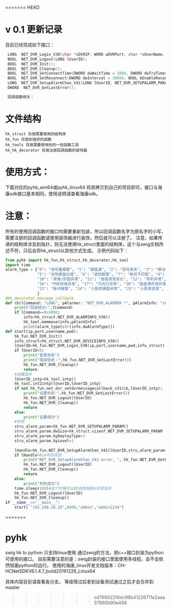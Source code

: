 <<<<<<< HEAD
# v 0.1 更新记录
目前已经完成如下接口：

```c++
 LONG  NET_DVR_Login_V30(char *sDVRIP, WORD wDVRPort, char *sUserName, char *sPassword, NET_DVR_DEVICEINFO_V30 * lpDeviceInfo);
 BOOL  NET_DVR_Logout(LONG lUserID);
 BOOL  NET_DVR_Init();
 BOOL  NET_DVR_Cleanup();
 BOOL  NET_DVR_SetConnectTime(DWORD dwWaitTime = 3000, DWORD dwTryTimes = 3);
 BOOL  NET_DVR_SetReconnect(DWORD dwInterval = 30000, BOOL bEnableRecon = TRUE);
 LONG  NET_DVR_SetupAlarmChan_V41(LONG lUserID, NET_DVR_SETUPALARM_PARAM * lpSetupParam);
 DWORD  NET_DVR_GetLastError();

 回调函数相关：
 ```
 # 文件结构
    hk_struct 存放需要使用的结构体
    hk_fun 存放封装好的函数
    hk_tools 存放需要使用到的一些函数工具
    hk_hk_decorator 存放注册回调函数的装饰器

 # 使用方式：
 下载对应的pyhk_win64或pyhk_linux64
 将其拷贝到自己的项目即可，接口与海康sdk接口基本相同，使用说明请查看海康sdk。
# 注意：
所有的使用回调函数的接口均需要重新包装，所以回调函数名字为原名字的小写，需要注册的回调函数请使用装饰器进行装饰，然后就可以注册了。
注意，如果传递的结构体涉及到指针，则无法使用hk_struct里面的结构体，这个与swig文档所述不符，只后会将hk_struct以其他方式生成。
示例代码如下：

```python
from pyhk import hk_fun,hk_struct,hk_decorator,hk_tool
import time
alarm_type = {"0": "信号量报警", "1": "硬盘满", "2": "信号丢失", "3": "移动侦测", "4": "硬盘未格式化",
              "5": "读写硬盘出错", "6": "遮挡报警", "7": "制式不匹配", "8": "非法访问", "9": "视频信号异常",
              "10": "录像/抓图异常", "11": "智能场景变化", "12": "阵列异常", "13": "前端/录像分辨率不匹配", "15": "智能侦测",
              "16": "POE供电异常", "17": "闪光灯异常", "18": "磁盘满负荷异常报警", "19": "音频丢失",
              "23": "脉冲报警", "24": "人脸库硬盘异常", "25": "人脸库变更", "26": "人脸库图片变更 ",
              }
@hk_decorator.message_callback
def cb(lCommand: "LONG", pAlarmer: "NET_DVR_ALARMER *", pAlarmInfo: "char *", dwBufLen: "DWORD", pUser: "void *"):
    print("回调成功:",lCommand)
    if lCommand==0x4000:
        info=hk_struct.NET_DVR_ALARMINFO_V30()
        hk_tool.memmove(info,pAlarmInfo)
        print(alarm_type[str(info.dwAlarmType)])
def start(ip,port,username,pwd):
    hk_fun.NET_DVR_Init()
    info_struct=hk_struct.NET_DVR_DEVICEINFO_V30()
    lUserID=hk_fun.NET_DVR_Login_V30(ip,port,username,pwd,info_struct)
    if lUserID<0:
        print("登录失败")
        print("错误信息：",hk_fun.NET_DVR_GetLastError())
        hk_fun.NET_DVR_Cleanup()
        return 
    #设置监听
    lUserID_intp=hk_tool.intp()
    hk_tool.int2intp(lUserID,lUserID_intp)
    if not hk_fun.net_dvr_setdvrmessagecallback_v31(cb,lUserID_intp):
        print("设置失败:",hk_fun.NET_DVR_GetLastError())
        hk_fun.NET_DVR_Logout(lUserID)
        hk_fun.NET_DVR_Cleanup()
        return
    else:
        print("设置成功")
    #布防
    stru_alarm_param=hk_fun.NET_DVR_SETUPALARM_PARAM()
    stru_alarm_param.dwSize=hk_struct.sizeof_NET_DVR_SETUPALARM_PARAM
    stru_alarm_param.byDeployType=1
    stru_alarm_param.byLevel=1
    
    lHandle=hk_fun.NET_DVR_SetupAlarmChan_V41(lUserID,stru_alarm_param)
    if lHandle<0:#布防失败
        print("NET_DVR_SetupAlarmChan_V41 error, ", hk_fun.NET_DVR_GetLastError())
        hk_fun.NET_DVR_Logout(lUserID)
        hk_fun.NET_DVR_Cleanup()
        return
    else:
        print("布防成功")
    time.sleep(100)#这个时候可以尝试遮挡镜头实现监听
    hk_fun.NET_DVR_Logout(lUserID)
    hk_fun.NET_DVR_Cleanup()
if __name__=="__main__":
    start( "192.168.10.35",8000,"admin","admin1234")

```
=======
# pyhk
swig hk to python
只支持linux使用
通过swig的方法，把c++接口封装为python可使用的接口。
目前需要注意的是：swig封装的接口里面使用多线程，会不会依然阻塞python的运行。
使用的海康_linux开发文档版本：CH-HCNetSDKV6.1.4.7_build20191226_Linux64

具体内容目前请查看各分支。
等疫情过后拿到设备测试通过之后才会合并到master
>>>>>>> cd769022f6ec98b41226711e2aaa37890b90e468
